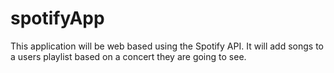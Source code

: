 # spotifyApp
This application will be web based using the Spotify API. It will add songs to a users playlist based on a concert they are going to see. 
